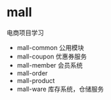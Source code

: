# mall
电商项目学习
- mall-common 公用模块
- mall-coupon 优惠券服务
- mall-member 会员系统
- mall-order 
- mall-product 
- mall-ware 库存系统，仓储服务
